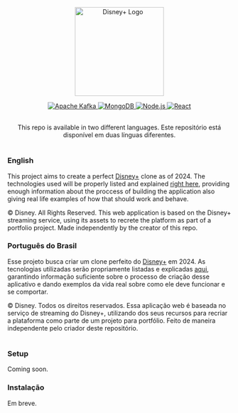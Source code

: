<p id="dplus__centralized-ghlogo" align="center">
    <a href="https://disneyplus.com">
        <img src="https://asset.brandfetch.io/idhQlYRiX2/idtmkrxMme.svg" width="200" alt="Disney+ Logo"/>
    </a>
</p>
<div id="dplus__centralized-ghtech" align="center">
    <a href="https://kafka.apache.org">
        <img src="https://img.shields.io/static/v1?label=&message=Apache Kafka&color=231F20&logo=apachekafka&logoColor=FFFFFF" alt="Apache Kafka">
    </a>
    <a href="https://mongodb.com">
        <img src="https://img.shields.io/static/v1?label=&message=MongoDB&color=47A248&logo=mongodb&logoColor=FFFFFF" alt="MongoDB">
    </a>
    <a href="https://nodejs.org">
        <img src="https://img.shields.io/static/v1?label=&message=Node.js&color=339933&logo=nodedotjs&logoColor=FFFFFF" alt="Node.js">
    </a>
    <a href="https://react.dev">
        <img src="https://img.shields.io/static/v1?label=&message=React&color=61DAFB&logo=react&logoColor=333333" alt="React">
    </a>
    <br><br>
    <p id="dplus__centralized-ghlang">
        This repo is available in two different languages. Este repositório está disponível em duas línguas diferentes.
    </p>
</div>
<h1 id="dplus__centralized-ghdivd"></h1>
<h3 id="dplus__leftaligned-ghenus">English</h3>

This project aims to create a perfect [Disney+](https://disneyplus.com) clone as of 2024. The technologies used will be properly listed and explained [right here](https://github.com/contracorrente/disneyplus/blob/main/TECHNOLOGIES.md), providing enough information about the proccess of building the application also giving real life examples of how that should work and behave.

© Disney. All Rights Reserved. This web application is based on the Disney+ streaming service, using its assets to recrete the platform as part of a portfolio project. Made independently by the creator of this repo.

<h3 id="dplus__leftaligned-ghptbr">Português do Brasil</h3>

Esse projeto busca criar um clone perfeito do [Disney+](https://disneyplus.com) em 2024. As tecnologias utilizadas serão propriamente listadas e explicadas [aqui](https://github.com/contracorrente/disneyplus/blob/main/TECHNOLOGIES.md), garantindo informação suficiente sobre o processo de criação desse aplicativo e dando exemplos da vida real sobre como ele deve funcionar e se comportar.

© Disney. Todos os direitos reservados. Essa aplicação web é baseada no serviço de streaming do Disney+, utilizando dos seus recursos para recriar a plataforma como parte de um projeto para portfólio. Feito de maneira independente pelo criador deste repositório.

<h1 id="dplus__centralized-ghdivd"></h1>
<h3 id="dplus__leftaligned-ghenus">Setup</h3>

Coming soon.

<h3 id="dplus__leftaligned-ghenus">Instalação</h3>

Em breve.